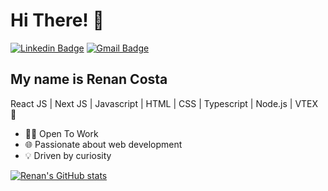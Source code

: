 <h1>Hi There! 👋</h1>

[![Linkedin Badge](https://img.shields.io/badge/-LinkedIn-1233cc?style=flat-square&logo=Linkedin&logoColor=white&link=https://www.linkedin.com/in/renan-henrique-540314166/)](https://www.linkedin.com/in/renan-henrique-540314166/)
[![Gmail Badge](https://img.shields.io/badge/-renanh3l@gmail.com-1233cc?style=flat-square&logo=Gmail&logoColor=white&link=mailto:renanh3l@gmail.com)](mailto:renanh3l@gmail.com)

## My name is Renan Costa
React JS | Next JS | Javascript | HTML | CSS | Typescript | Node.js | VTEX 🚀
- 👩‍💻 Open To Work
- 🌐 Passionate about web development
- 💡 Driven by curiosity

<div align="left">
  
[![Renan's GitHub stats](https://github-readme-stats.vercel.app/api?username=RenanHCosta)](https://github.com/anuraghazra/github-readme-stats)

</div>
